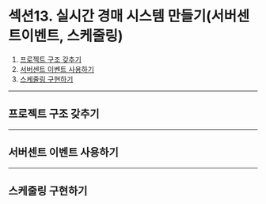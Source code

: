 # 섹션13. 실시간 경매 시스템 만들기(서버센트이벤트, 스케줄링)

1. [프로젝트 구조 갖추기](#프로젝트-구조-갖추기)
2. [서버센트 이벤트 사용하기](#서버센트-이벤트-사용하기)
3. [스케줄링 구현하기](#스케줄링-구현하기)

---

## 프로젝트 구조 갖추기

---

## 서버센트 이벤트 사용하기

---

## 스케줄링 구현하기


